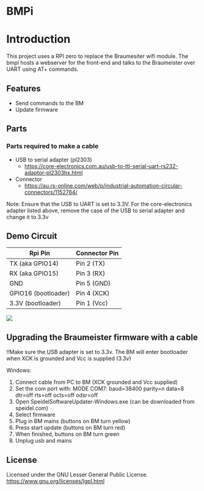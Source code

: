 # BMPi

# Introduction
This project uses a RPI zero to replace the Braumesiter wifi module. The bmpi hosts a webserver for the front-end and talks to the Braumeister over UART using AT+ commands.

## Features
 * Send commands to the BM
 * Update firmware

## Parts

### Parts required to make a cable

- USB to serial adapter (pl2303)
    - https://core-electronics.com.au/usb-to-ttl-serial-uart-rs232-adaptor-pl2303hx.html
- Connector
    - https://au.rs-online.com/web/p/industrial-automation-circular-connectors/1152764/

Note: Ensure that the USB to UART is set to 3.3V. For the core-electronics adapter listed above, remove the case of the USB to serial adapter and change it to 3.3v

## Demo Circuit

Rpi Pin               | Connector Pin
--------------------- | ----------------------------
TX (aka GPIO14)       | Pin 2 (TX)
RX (aka GPIO15)       | Pin 3 (RX)
GND                   | Pin 5 (GND)
GPIO16 (bootloader)   | Pin 4 (XCK)
3.3V (bootloader)     | Pin 1 (Vcc)

<img src="https://github.com/roguenorman/bmpi/blob/master/circuit.png"/>

## Upgrading the Braumeister firmware with a cable
!!Make sure the USB adapter is set to 3.3v.
The BM will enter bootloader when XCK is grounded and Vcc is supplied (3.3v)

Windows:
1. Connect cable from PC to BM (XCK grounded and Vcc supplied)
2. Set the com port with: MODE COM7: baud=38400 parity=n data=8 dtr=off rts=off octs=off odsr=off
3. Open SpeidelSoftwareUpdater-Windows.exe (can be downloaded from speidel.com)
4. Select firmware
5. Plug in BM mains (buttons on BM turn yellow)
6. Press start update (buttons on BM turn red)
7. When finished, buttons on BM turn green
8. Unplug usb and mains



## License

Licensed under the GNU Lesser General Public License.
https://www.gnu.org/licenses/lgpl.html
